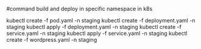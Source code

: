#command build and deploy in specific namespace in k8s

kubectl create -f pod.yaml -n staging
kubectl create -f deployment.yaml -n staging
kubectl apply -f deployment.yaml -n staging
kubectl create -f service.yaml -n staging
kubectl apply -f service.yaml -n staging
kubectl create -f wordpress.yaml -n staging
